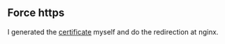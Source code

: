 ## Force https

I generated the [certificate](https://gist.github.com/bindiego/15ceb929310d4bc160e882d7a0b2cfcb) myself and do the redirection at nginx.
